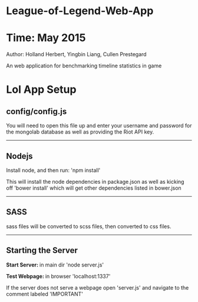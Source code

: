 # League-of-Legend-Web-App
# Time: May 2015
<p>Author: Holland Herbert, Yingbin Liang, Cullen Prestegard</p>
<p>An web application for benchmarking timeline statistics in game</p>


<h1>Lol App Setup</h1>
<h2>config/config.js</h2>
<p>You will need to open this file up and enter your username and password for the mongolab database as well as providing the Riot API key.<p>

<hr>

<h2> Nodejs </h2>
<p> Install node, and then run: 'npm install' </p>
<p> This will install the node dependencies in package.json
as well as kicking off 'bower install' which will get other dependencies listed in
bower.json </p>

<hr>

<h2> SASS </h2>
<p> sass files will be converted to scss files, then converted to css files. </p>

<hr>

<h2>Starting the Server</h2>
<p> <b> Start Server: </b> in main dir 'node server.js' </p>
<p> <b> Test Webpage: </b> in browser 'localhost:1337'
<p> If the server does not serve a webpage open 'server.js'
and navigate to the comment labeled 'IMPORTANT' </p>




